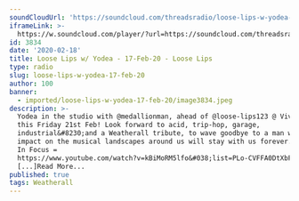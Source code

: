 ```yaml
---
soundCloudUrl: 'https://soundcloud.com/threadsradio/loose-lips-w-yodea-17-feb-20'
iframeLink: >-
  https://w.soundcloud.com/player/?url=https://soundcloud.com/threadsradio/loose-lips-w-yodea-17-feb-20&color=00aabb&auto_play=false&hide_related=false&show_comments=true&show_user=true&show_reposts=false
id: 3834
date: '2020-02-18'
title: Loose Lips w/ Yodea - 17-Feb-20 - Loose Lips
type: radio
slug: loose-lips-w-yodea-17-feb-20
author: 100
banner:
  - imported/loose-lips-w-yodea-17-feb-20/image3834.jpeg
description: >-
  Yodea in the studio with @medallionman, ahead of @loose-lips123 @ Viva Dalston
  this Friday 21st Feb! Look forward to acid, trip-hop, garage,
  industrial&#8230;and a Weatherall tribute, to wave goodbye to a man whose
  impact on the musical landscapes around us will stay with us forever. Release
  In Focus =
  https://www.youtube.com/watch?v=kBiMoRM5lfo&#038;list=PLo-CVFFA0DtXbFVErQH0kKHYEvi07sfLK&#038;fbclid=IwAR04ZdWSs7h_T91PPgPUhMsBhk0KHt6P0TsG7gnDmX476JaOQT2oZeeBVeY
  [...]Read More...
published: true
tags: Weatherall
---
```

